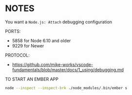 # NOTES

You want a `Node.js: Attach` debugging configuration

PORTS: 
- 5858 for Node 6.10 and older
- 9229 for Newer

PROTOCOL:
- https://github.com/mike-works/vscode-fundamentals/blob/master/docs/1_using/debugging.md


TO START AN EMBER APP
```sh
node --inspect --inspect-brk ./node_modules/.bin/ember s
```